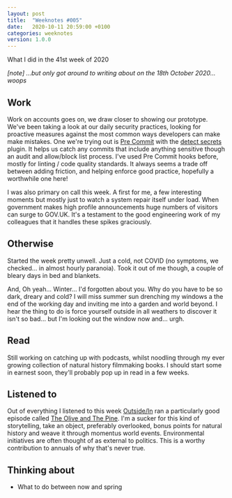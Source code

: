 ```yaml
---
layout: post
title:  "Weeknotes #005"
date:   2020-10-11 20:59:00 +0100
categories: weeknotes
version: 1.0.0
---
```


What I did in the 41st week of 2020

*[note] ...but only got around to writing about on the 18th October 2020... woops*

## Work

Work on accounts goes on, we draw closer to showing our prototype. We've been taking a look at our daily security practices, looking for proactive measures against the most common ways developers can make make mistakes. One we're trying out is [Pre Commit][pre-commit] with the [detect secrets][detect-secrets] plugin. It helps us catch any commits that include anything sensitive though an audit and allow/block list process. I've used Pre Commit hooks before, mostly for linting / code quality standards. It always seems a trade off between adding friction, and helping enforce good practice, hopefully a worthwhile one here!

I was also primary on call this week. A first for me, a few interesting moments but mostly just to watch a system repair itself under load. When government makes high profile announcements huge numbers of visitors can surge to GOV.UK. It's a testament to the good engineering work of my colleagues that it handles these spikes graciously.

## Otherwise

Started the week pretty unwell. Just a cold, not COVID (no symptoms, we checked... in almost hourly paranoia). Took it out of me though, a couple of bleary days in bed and blankets.

And, Oh yeah... Winter... I'd forgotten about you. Why do you have to be so dark, dreary and cold?
I will miss summer sun drenching my windows a the end of the working day and inviting me into a garden and world beyond. I hear the thing to do is force yourself outside in all weathers to discover it isn't so bad... but I'm looking out the window now and... urgh.

## Read

Still working on catching up with podcasts, whilst noodling through my ever growing collection of natural history filmmaking books. I should start some in earnest soon, they'll probably pop up in read in a few weeks.

## Listened to

Out of everything I listened to this week [Outside/In][outside-in] ran a particularly good episode called [The Olive and The Pine][olive-and-the-pine]. I'm a sucker for this kind of storytelling, take an object, preferably overlooked, bonus points for natural history and weave it through momentus world events. Environmental initiatives are often thought of as external to politics. This is a worthy contribution to annuals of why that's never true.

## Thinking about

- What to do between now and spring

[pre-commit]: https://pre-commit.com/
[detect-secrets]: https://github.com/Yelp/detect-secrets
[outside-in]: http://outsideinradio.org/
[olive-and-the-pine]: http://outsideinradio.org/shows/the-olive-and-the-pine